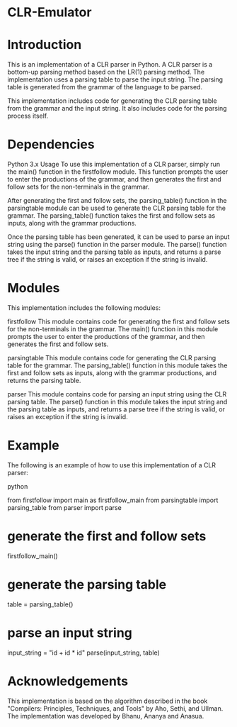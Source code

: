 # CLR-Emulator

# Introduction
This is an implementation of a CLR parser in Python. A CLR parser is a bottom-up parsing method based on the LR(1) parsing method. The implementation uses a parsing table to parse the input string. The parsing table is generated from the grammar of the language to be parsed.

This implementation includes code for generating the CLR parsing table from the grammar and the input string. It also includes code for the parsing process itself.

# Dependencies
Python 3.x
Usage
To use this implementation of a CLR parser, simply run the main() function in the firstfollow module. This function prompts the user to enter the productions of the grammar, and then generates the first and follow sets for the non-terminals in the grammar.

After generating the first and follow sets, the parsing_table() function in the parsingtable module can be used to generate the CLR parsing table for the grammar. The parsing_table() function takes the first and follow sets as inputs, along with the grammar productions.

Once the parsing table has been generated, it can be used to parse an input string using the parse() function in the parser module. The parse() function takes the input string and the parsing table as inputs, and returns a parse tree if the string is valid, or raises an exception if the string is invalid.

# Modules
This implementation includes the following modules:

firstfollow
This module contains code for generating the first and follow sets for the non-terminals in the grammar. The main() function in this module prompts the user to enter the productions of the grammar, and then generates the first and follow sets.

parsingtable
This module contains code for generating the CLR parsing table for the grammar. The parsing_table() function in this module takes the first and follow sets as inputs, along with the grammar productions, and returns the parsing table.

parser
This module contains code for parsing an input string using the CLR parsing table. The parse() function in this module takes the input string and the parsing table as inputs, and returns a parse tree if the string is valid, or raises an exception if the string is invalid.

# Example
The following is an example of how to use this implementation of a CLR parser:

python

from firstfollow import main as firstfollow_main
from parsingtable import parsing_table
from parser import parse

# generate the first and follow sets
firstfollow_main()

# generate the parsing table
table = parsing_table()

# parse an input string
input_string = "id + id * id"
parse(input_string, table)

# Acknowledgements
This implementation is based on the algorithm described in the book "Compilers: Principles, Techniques, and Tools" by Aho, Sethi, and Ullman. The implementation was developed by Bhanu, Ananya and Anasua.
